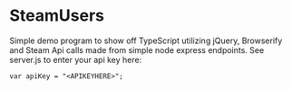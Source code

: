 # SteamUsers

Simple demo program to show off TypeScript utilizing jQuery, Browserify and Steam Api calls made from simple node express endpoints.
See server.js to enter your api key here:

```
var apiKey = "<APIKEYHERE>";
```
